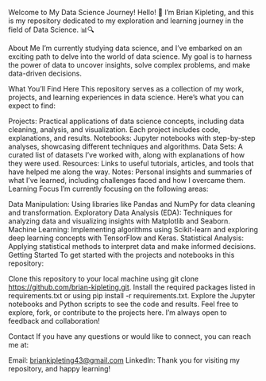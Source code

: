 Welcome to My Data Science Journey!
Hello! 👋 I’m Brian Kipleting, and this is my repository dedicated to my exploration and learning journey in the field of Data Science. 📊🔍

About Me
I’m currently studying data science, and I’ve embarked on an exciting path to delve into the world of data science. My goal is to harness the power of data to uncover insights, solve complex problems, and make data-driven decisions.

What You’ll Find Here
This repository serves as a collection of my work, projects, and learning experiences in data science. Here’s what you can expect to find:

Projects: Practical applications of data science concepts, including data cleaning, analysis, and visualization. Each project includes code, explanations, and results.
Notebooks: Jupyter notebooks with step-by-step analyses, showcasing different techniques and algorithms.
Data Sets: A curated list of datasets I’ve worked with, along with explanations of how they were used.
Resources: Links to useful tutorials, articles, and tools that have helped me along the way.
Notes: Personal insights and summaries of what I’ve learned, including challenges faced and how I overcame them.
Learning Focus
I’m currently focusing on the following areas:

Data Manipulation: Using libraries like Pandas and NumPy for data cleaning and transformation.
Exploratory Data Analysis (EDA): Techniques for analyzing data and visualizing insights with Matplotlib and Seaborn.
Machine Learning: Implementing algorithms using Scikit-learn and exploring deep learning concepts with TensorFlow and Keras.
Statistical Analysis: Applying statistical methods to interpret data and make informed decisions.
Getting Started
To get started with the projects and notebooks in this repository:

Clone this repository to your local machine using git clone https://github.com/brian-kipleting.git.
Install the required packages listed in requirements.txt or using pip install -r requirements.txt.
Explore the Jupyter notebooks and Python scripts to see the code and results.
Feel free to explore, fork, or contribute to the projects here. I’m always open to feedback and collaboration!

Contact
If you have any questions or would like to connect, you can reach me at:

Email: briankipleting43@gmail.com
LinkedIn: 
Thank you for visiting my repository, and happy learning!
